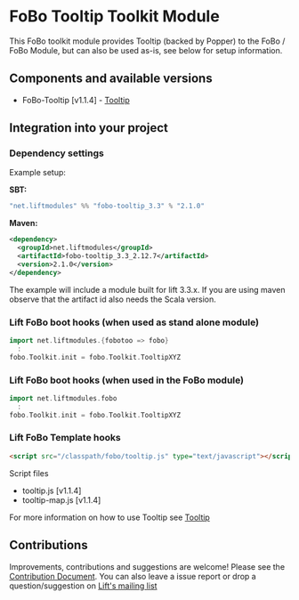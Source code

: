 # FoBo Tooltip Toolkit Module

This FoBo toolkit module provides Tooltip (backed by Popper) to the FoBo / FoBo Module, 
but can also be used as-is, see below for setup information. 

## Components and available versions

- FoBo-Tooltip [v1.1.4] - [Tooltip](https://popper.js.org/) 

## Integration into your project 

### Dependency settings

Example setup:

**SBT:**
```scala
"net.liftmodules" %% "fobo-tooltip_3.3" % "2.1.0"
```
**Maven:**
```xml
<dependency>
  <groupId>net.liftmodules</groupId>
  <artifactId>fobo-tooltip_3.3_2.12.7</artifactId>
  <version>2.1.0</version>
</dependency>
```
The example will include a module built for lift 3.3.x. 
If you are using maven observe that the artifact id also needs the Scala version.

### Lift FoBo boot hooks (when used as stand alone module)
```scala
import net.liftmodules.{fobotoo => fobo}
  :
fobo.Toolkit.init = fobo.Toolkit.TooltipXYZ 
```
### Lift FoBo boot hooks (when used in the FoBo module)
```scala
import net.liftmodules.fobo 
  :
fobo.Toolkit.init = fobo.Toolkit.TooltipXYZ 
```
### Lift FoBo Template hooks
```html
<script src="/classpath/fobo/tooltip.js" type="text/javascript"></script>
```
Script files

- tooltip.js [v1.1.4]
- tooltip-map.js [v1.1.4]

For more information on how to use Tooltip see [Tooltip](https://popper.js.org/)

## Contributions

Improvements, contributions and suggestions are welcome! Please see the [Contribution Document](https://github.com/karma4u101/FoBo/blob/master/CONTRIBUTING.md). You can also leave a issue report or drop a question/suggestion on [Lift's mailing list](http://groups.google.com/group/liftweb/) 
